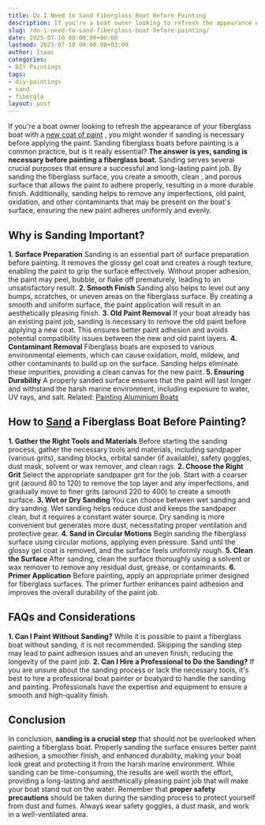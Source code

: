 ```yaml
---
title: Do I Need to Sand Fiberglass Boat Before Painting
description: If you're a boat owner looking to refresh the appearance of your fiberglass boat with a new coat of paint , you might wonder if sanding is necessary before...
slug: /do-i-need-to-sand-fiberglass-boat-before-painting/
date: 2025-07-10 00:00:00+00:00
lastmod: 2025-07-10 00:00:00+03:00
author: Isaac
categories:
- DIY Paintings
tags:
- diy-paintings
- sand
- fibergla
layout: post
---
```

If you're a boat owner looking to refresh the appearance of your fiberglass boat with a
[new coat of paint](https://pestpolicy.com/how-to-paint-a-fiberglass-boat/)
, you might wonder if sanding is necessary before applying the paint. Sanding fiberglass boats before painting is a common practice, but is it really essential?
**The answer is yes, sanding is necessary before painting a fiberglass boat.**
Sanding serves several crucial purposes that ensure a successful and long-lasting paint job. By sanding the fiberglass surface, you create a smooth,
clean
, and porous surface that allows the paint to adhere properly, resulting in a more durable finish.
Additionally, sanding helps to remove any imperfections, old paint, oxidation, and other contaminants that may be present on the boat's surface, ensuring the new paint adheres uniformly and evenly.
## **Why is Sanding Important?**
**1. Surface Preparation**
Sanding is an essential part of surface preparation before painting. It removes the glossy gel coat and creates a rough texture, enabling the paint to grip the surface effectively.
Without proper adhesion, the paint may peel, bubble, or flake off prematurely, leading to an unsatisfactory result.
**2. Smooth Finish**
Sanding also helps to level out any bumps, scratches, or uneven areas on the fiberglass surface. By creating a smooth and uniform surface, the paint application will result in an aesthetically pleasing finish.
**3. Old Paint Removal**
If your boat already has an existing paint job, sanding is necessary to remove the old paint before applying a new coat. This ensures better paint adhesion and avoids potential compatibility issues between the new and old paint layers.
**4. Contaminant Removal**
Fiberglass boats are exposed to various environmental elements, which can cause oxidation, mold, mildew, and other contaminants to build up on the surface. Sanding helps eliminate these impurities, providing a clean canvas for the new paint.
**5. Ensuring Durability**
A properly sanded surface ensures that the paint will last longer and withstand the harsh marine environment, including exposure to water, UV rays, and salt.
Related:
[Painting Aluminium Boats](https://pestpolicy.com/how-to-paint-an-aluminum-boat/)
## **How to [Sand](https://pestpolicy.com/is-it-better-to-sand-or-strip-wood-deck/) a Fiberglass Boat Before Painting?**
**1. Gather the Right Tools and Materials**
Before starting the sanding process, gather the necessary tools and materials, including sandpaper (various grits), sanding blocks, orbital sander (if available), safety goggles, dust mask, solvent or wax remover, and clean rags.
**2. Choose the Right Grit**
Select the appropriate sandpaper grit for the job. Start with a coarser grit (around 80 to 120) to remove the top layer and any imperfections, and gradually move to finer grits (around 220 to 400) to create a smooth surface.
**3. Wet or Dry Sanding**
You can choose between wet sanding and dry sanding. Wet sanding helps reduce dust and keeps the sandpaper clean, but it requires a constant water source. Dry sanding is more convenient but generates more dust, necessitating proper ventilation and protective gear.
**4. Sand in Circular Motions**
Begin sanding the fiberglass surface using circular motions, applying even pressure. Sand until the glossy gel coat is removed, and the surface feels uniformly rough.
**5. Clean the Surface**
After sanding, clean the surface thoroughly using a solvent or wax remover to remove any residual dust, grease, or contaminants.
**6. Primer Application**
Before painting, apply an appropriate primer designed for fiberglass surfaces. The primer further enhances paint adhesion and improves the overall durability of the paint job.
## FAQs and Considerations
**1. Can I Paint Without Sanding?**
While it is possible to paint a fiberglass boat without sanding, it is not recommended.
Skipping the sanding step may lead to paint adhesion issues and an uneven finish, reducing the longevity of the paint job.
**2. Can I Hire a Professional to Do the Sanding?**
If you are unsure about the sanding process or lack the necessary tools, it's best to hire a professional boat painter or boatyard to handle the sanding and painting.
Professionals have the expertise and equipment to ensure a smooth and high-quality finish.
## **Conclusion**
In conclusion,
**sanding is a crucial step**
that should not be overlooked when painting a fiberglass boat. Properly sanding the surface ensures better paint adhesion, a smoother finish, and enhanced durability, making your boat look great and protecting it from the harsh marine environment.
While sanding can be time-consuming, the results are well worth the effort, providing a long-lasting and aesthetically pleasing paint job that will make your boat stand out on the water.
Remember that
**proper safety precautions**
should be taken during the sanding process to protect yourself from dust and fumes. Always wear safety goggles, a dust mask, and work in a well-ventilated area.